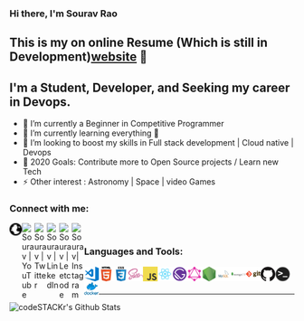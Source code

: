 ### Hi there, I'm Sourav Rao 
## This is my on online Resume (Which is still in Development)[website] 👋

## I'm a Student, Developer, and Seeking my career in Devops.
- 🔭 I’m currently a Beginner in Competitive Programmer
- 🌱 I’m currently learning everything 🤣
- 👯 I’m looking to boost my skills in Full stack development | Cloud native | Devops
- 🥅 2020 Goals: Contribute more to Open Source projects / Learn new Tech
- ⚡ Other interest : Astronomy | Space | video Games

### Connect with me:

[<img align="left" alt="https://souravrao-31.github.io/MyResume/"
 width="22px" src="https://raw.githubusercontent.com/iconic/open-iconic/master/svg/globe.svg" />][website]
[<img align="left" alt="Sourav | YouTube" width="22px" src="https://cdn.jsdelivr.net/npm/simple-icons@v3/icons/facebook.svg" />][facebook]
[<img align="left" alt="Sourav | Twitter" width="22px" src="https://cdn.jsdelivr.net/npm/simple-icons@v3/icons/twitter.svg" />][twitter]
[<img align="left" alt="Sourav | LinkedIn" width="22px" src="https://cdn.jsdelivr.net/npm/simple-icons@v3/icons/linkedin.svg" />][linkedin]
[<img align="left" alt="Sourav | Leetcode" width="22px" src="https://cdn.jsdelivr.net/npm/simple-icons@v3/icons/leetcode.svg" />][leetcode]
[<img align="left" alt="Sourav| Instagram" width="22px" src="https://cdn.jsdelivr.net/npm/simple-icons@v3/icons/instagram.svg" />][instagram]

<br />

### Languages and Tools:

[<img align="left" alt="Visual Studio Code" width="26px" src="https://raw.githubusercontent.com/github/explore/80688e429a7d4ef2fca1e82350fe8e3517d3494d/topics/visual-studio-code/visual-studio-code.png" />][webdevplaylist]
[<img align="left" alt="HTML5" width="26px" src="https://raw.githubusercontent.com/github/explore/80688e429a7d4ef2fca1e82350fe8e3517d3494d/topics/html/html.png" />][webdevplaylist]
[<img align="left" alt="CSS3" width="26px" src="https://raw.githubusercontent.com/github/explore/80688e429a7d4ef2fca1e82350fe8e3517d3494d/topics/css/css.png" />][cssplaylist]
[<img align="left" alt="Sass" width="26px" src="https://raw.githubusercontent.com/github/explore/80688e429a7d4ef2fca1e82350fe8e3517d3494d/topics/sass/sass.png" />][cssplaylist]
[<img align="left" alt="JavaScript" width="26px" src="https://raw.githubusercontent.com/github/explore/80688e429a7d4ef2fca1e82350fe8e3517d3494d/topics/javascript/javascript.png" />][jsplaylist]
[<img align="left" alt="React" width="26px" src="https://raw.githubusercontent.com/github/explore/80688e429a7d4ef2fca1e82350fe8e3517d3494d/topics/react/react.png" />][reactplaylist]
[<img align="left" alt="Gatsby" width="26px" src="https://raw.githubusercontent.com/github/explore/e94815998e4e0713912fed477a1f346ec04c3da2/topics/gatsby/gatsby.png" />][webdevplaylist]
[<img align="left" alt="GraphQL" width="26px" src="https://raw.githubusercontent.com/github/explore/80688e429a7d4ef2fca1e82350fe8e3517d3494d/topics/graphql/graphql.png" />][webdevplaylist]
[<img align="left" alt="Node.js" width="26px" src="https://raw.githubusercontent.com/github/explore/80688e429a7d4ef2fca1e82350fe8e3517d3494d/topics/nodejs/nodejs.png" />][webdevplaylist]

[<img align="left" alt="MySQL" width="26px" src="https://raw.githubusercontent.com/github/explore/80688e429a7d4ef2fca1e82350fe8e3517d3494d/topics/mysql/mysql.png" />][webdevplaylist]
[<img align="left" alt="MongoDB" width="26px" src="https://raw.githubusercontent.com/github/explore/80688e429a7d4ef2fca1e82350fe8e3517d3494d/topics/mongodb/mongodb.png" />][webdevplaylist]
[<img align="left" alt="Git" width="26px" src="https://raw.githubusercontent.com/github/explore/80688e429a7d4ef2fca1e82350fe8e3517d3494d/topics/git/git.png" />][webdevplaylist]
[<img align="left" alt="GitHub" width="26px" src="https://raw.githubusercontent.com/github/explore/78df643247d429f6cc873026c0622819ad797942/topics/github/github.png" />][webdevplaylist]
[<img align="left" alt="HTML5" width="26px" src="https://raw.githubusercontent.com/github/explore/80688e429a7d4ef2fca1e82350fe8e3517d3494d/topics/terminal/terminal.png" />][webdevplaylist]

[<img align="left" alt="Docker" width="26px" src="https://raw.githubusercontent.com/github/explore/80688e429a7d4ef2fca1e82350fe8e3517d3494d/topics/docker/docker.png" />][reactplaylist]

<br />
<br />


---

<img align="left" alt="codeSTACKr's Github Stats" src="https://github-readme-stats.vercel.app/api?username=Souravrao-31&show_icons=true&hide_border=true" />

[website]: https://souravrao-31.github.io/MyResume/
[twitter]: https://twitter.com/SouravRao3110
[instagram]: https://www.instagram.com/sourav_rao31/
[linkedin]: https://www.linkedin.com/in/sourav-rao-0b579b17b/
[facebook]: https://www.facebook.com/saurav.roa
[leetcode]: https://leetcode.com/100ravv/
[webdevplaylist]: https://www.linkedin.com/in/sourav-rao-0b579b17b/
[jsplaylist]: https://souravrao-31.github.io/MyResume/
[cssplaylist]:  https://www.instagram.com/sourav_rao31/
[reactplaylist]: https://souravrao-31.github.io/MyResume/
